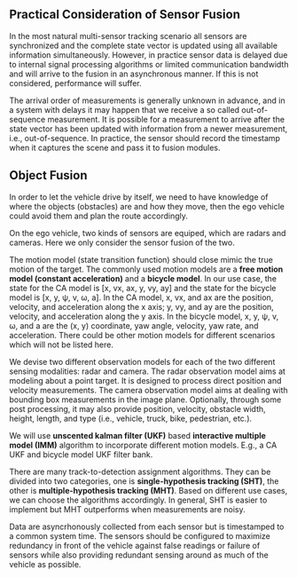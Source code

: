 ## Practical Consideration of Sensor Fusion
In the most natural multi-sensor tracking scenario all sensors are synchronized and the complete state vector is updated using all available information simultaneously. However, in practice sensor data is delayed due to internal signal processing algorithms or limited communication bandwidth and will arrive to the fusion in an asynchronous manner. If this is not considered, performance will suffer.

The arrival order of measurements is generally unknown in advance, and in a system with delays it may happen that we receive a so called out-of-sequence measurement. It is possible for a measurement to arrive after the state vector has been updated with information from a newer measurement, i.e., out-of-sequence. In practice, the sensor should record the timestamp when it captures the scene and pass it to fusion modules. 

## Object Fusion
In order to let the vehicle drive by itself, we need to have knowledge of where the objects (obstacles) are and how they move, then the ego vehicle could avoid them and plan the route accordingly. 

On the ego vehicle, two kinds of sensors are equiped, which are radars and cameras. Here we only consider the sensor fusion of the two.

The motion model (state transition function) should close mimic the true motion of the target. The commonly used motion models are a **free motion model (constant acceleration)** and a **bicycle model**. In our use case, the state for the  CA model is [x, vx, ax, y, vy, ay] and the state for the bicycle model is [x, y, &#968;, v, &#969;, a]. In the CA model, x, vx, and ax are the position, velocity, and acceleration along the x axis; y, vy, and ay are the position, velocity, and acceleration along the y axis. In the bicycle model, x, y, &#968;, v, &#969;, and a are the (x, y) coordinate, yaw angle, velocity, yaw rate, and acceleration. There could be other motion models for different scenarios which will not be listed here.

We devise two different observation models for each of the two different sensing modalities: radar and camera. The radar observation model aims at modeling about a point target. It is designed to process direct position and velocity measurements. The camera observation model aims at dealing with bounding box measurements in the image plane. Optionally, through some post processing, it may also provide position, velocity, obstacle width, height, length, and type (i.e., vehicle, truck, bike, pedestrian, etc.).

We will use **unscented kalman filter (UKF)** based **interactive multiple model (IMM)** algorithm to incorporate different motion models. E.g., a CA UKF and bicycle model UKF filter bank.

There are many track-to-detection assignment algorithms. They can be divided into two categories, one is **single-hypothesis tracking (SHT)**, the other is **multiple-hypothesis tracking (MHT)**. Based on different use cases, we can choose the algorithms accordingly. In general, SHT is easier to implement but MHT outperforms when measurements are noisy. 

Data are asyncrhonously collected from each sensor but is timestamped to a common system time. The sensors should be configured to maximize redundancy in front of the vehicle against false readings or failure of sensors while also providing redundant sensing around as much of the vehicle as possible.
